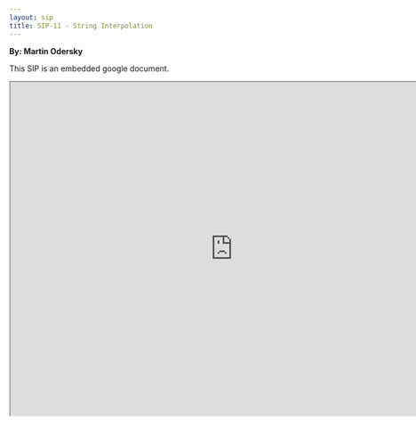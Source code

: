 ```yaml
---
layout: sip
title: SIP-11 - String Interpolation
---
```


**By: Martin Odersky**

This SIP is an embedded google document.

<iframe 
  src="https://docs.google.com/document/d/1NdxNxZYodPA-c4MLr33KzwzKFkzm9iW9POexT9PkJsU/edit?hl=en_US"
  style="width:800px;height:600px;"></iframe>

